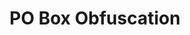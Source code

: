 ---
title: PO Box Obfuscation
parent: /tactics/22-invoice-abuse
ref-id: TEQ-071
short-desc: The adversary will place an order on a site setting the delivery preferences to a PO box rather than a legitimate address. This will allow for the receipt of the product without revealing the adversary's true address and/or allow the bypassing of address-based restrictions.
layout: technique
---